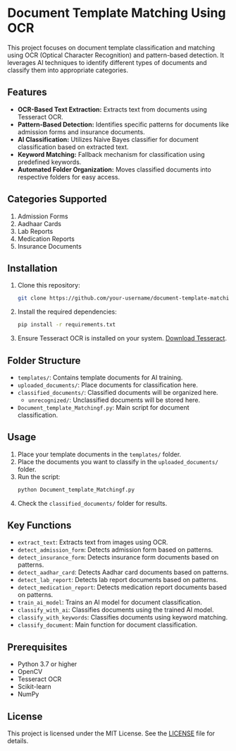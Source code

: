 
# Document Template Matching Using OCR

This project focuses on document template classification and matching using OCR (Optical Character Recognition) and pattern-based detection. It leverages AI techniques to identify different types of documents and classify them into appropriate categories.

## Features

- **OCR-Based Text Extraction:** Extracts text from documents using Tesseract OCR.
- **Pattern-Based Detection:** Identifies specific patterns for documents like admission forms and insurance documents.
- **AI Classification:** Utilizes Naive Bayes classifier for document classification based on extracted text.
- **Keyword Matching:** Fallback mechanism for classification using predefined keywords.
- **Automated Folder Organization:** Moves classified documents into respective folders for easy access.

## Categories Supported

1. Admission Forms
2. Aadhaar Cards
3. Lab Reports
4. Medication Reports
5. Insurance Documents

## Installation

1. Clone this repository:
   ```bash
   git clone https://github.com/your-username/document-template-matching.git
   ```
2. Install the required dependencies:
   ```bash
   pip install -r requirements.txt
   ```
3. Ensure Tesseract OCR is installed on your system. [Download Tesseract](https://github.com/tesseract-ocr/tesseract).

## Folder Structure

- `templates/`: Contains template documents for AI training.
- `uploaded_documents/`: Place documents for classification here.
- `classified_documents/`: Classified documents will be organized here.
  - `unrecognized/`: Unclassified documents will be stored here.
- `Document_template_Matchingf.py`: Main script for document classification.

## Usage

1. Place your template documents in the `templates/` folder.
2. Place the documents you want to classify in the `uploaded_documents/` folder.
3. Run the script:
   ```bash
   python Document_template_Matchingf.py
   ```
4. Check the `classified_documents/` folder for results.

## Key Functions

- `extract_text`: Extracts text from images using OCR.
- `detect_admission_form`: Detects admission form based on patterns.
- `detect_insurance_form`: Detects insurance form documents based on patterns.
- `detect_aadhar_card`: Detects Aadhar card documents based on patterns.
-  `detect_lab_report`: Detects lab report documents based on patterns.
-   `detect_medication_report`: Detects medication report documents based on patterns.
- `train_ai_model`: Trains an AI model for document classification.
- `classify_with_ai`: Classifies documents using the trained AI model.
- `classify_with_keywords`: Classifies documents using keyword matching.
- `classify_document`: Main function for document classification.

## Prerequisites

- Python 3.7 or higher
- OpenCV
- Tesseract OCR
- Scikit-learn
- NumPy

## License

This project is licensed under the MIT License. See the [LICENSE](LICENSE) file for details.
